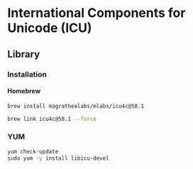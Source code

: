 # International Components for Unicode (ICU)

## Library

### Installation

#### Homebrew

```sh
brew install magrathealabs/mlabs/icu4c@58.1
```

```sh
brew link icu4c@58.1 --force
```

### YUM

```sh
yum check-update
sudo yum -y install libicu-devel
```
